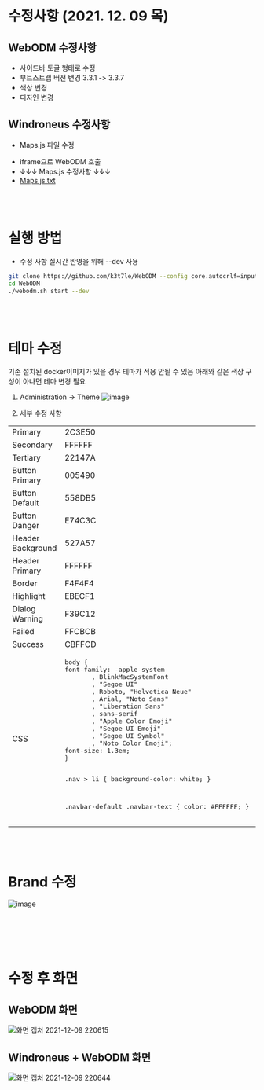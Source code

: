 # 수정사항 (2021. 12. 09 목)

## WebODM 수정사항
* 사이드바 토글 형태로 수정
* 부트스트랩 버전 변경 3.3.1 -> 3.3.7
* 색상 변경
* 디자인 변경

## Windroneus 수정사항
* Maps.js 파일 수정
- iframe으로 WebODM 호출
- ↓↓↓ Maps.js 수정사항 ↓↓↓
- [Maps.js.txt](https://github.com/k3t7le/WebODM/files/7685358/Maps.js.txt)


<br><br>
# 실행 방법
* 수정 사항 실시간 반영을 위해 --dev 사용

```bash
git clone https://github.com/k3t7le/WebODM --config core.autocrlf=input --depth 1
cd WebODM
./webodm.sh start --dev
```

<br><br>
# 테마 수정
기존 설치된 docker이미지가 있을 경우 테마가 적용 안될 수 있음 
아래와 같은 색상 구성이 아나면 테마 변경 필요

1. Administration -> Theme
![image](https://user-images.githubusercontent.com/61860152/145421175-6ba91bb3-2bb4-4f2d-a9df-86bc56edbc99.png)

2. 세부 수정 사항
<table>
<tr><td>Primary</td> <td>2C3E50</td></tr>
<tr><td>Secondary</td> <td>FFFFFF</td></tr>
<tr><td>Tertiary</td> <td>22147A</td></tr>
<tr><td>Button Primary</td> <td>005490</td></tr>
<tr><td>Button Default</td> <td>558DB5</td></tr>
<tr><td>Button Danger</td> <td>E74C3C</td></tr>
<tr><td>Header Background</td> <td>527A57</td></tr>
<tr><td>Header Primary</td> <td>FFFFFF</td></tr>
<tr><td>Border</td> <td>F4F4F4</td></tr>
<tr><td>Highlight</td> <td>EBECF1</td></tr>
<tr><td>Dialog Warning</td> <td>F39C12</td></tr>
<tr><td>Failed</td> <td>FFCBCB</td></tr>
<tr><td>Success</td> <td>CBFFCD</td></tr>
<tr><td>CSS</td> 
<td>
<pre>
body {
font-family: -apple-system
       , BlinkMacSystemFont
       , "Segoe UI"
       , Roboto, "Helvetica Neue"
       , Arial, "Noto Sans"
       , "Liberation Sans"
       , sans-serif
       , "Apple Color Emoji"
       , "Segoe UI Emoji"
       , "Segoe UI Symbol"
       , "Noto Color Emoji";
font-size: 1.3em;
}

.nav > li {
background-color: white;
}

.navbar-default .navbar-text {
color: #FFFFFF;
}
</pre>
</td>
</tr>
</table>


<br><br>
# Brand 수정
![image](https://user-images.githubusercontent.com/61860152/145426680-2e740480-c424-4505-a726-7480c13ffde9.png)


<br><br><br><br>
# 수정 후 화면
## WebODM 화면
![화면 캡처 2021-12-09 220615](https://user-images.githubusercontent.com/61860152/145403072-3172df31-9f06-4371-9b65-4a8c20683bad.png)
## Windroneus + WebODM 화면
![화면 캡처 2021-12-09 220644](https://user-images.githubusercontent.com/61860152/145403337-8f2031c6-c8b6-4c8a-ba88-b04ed9245c45.png)


